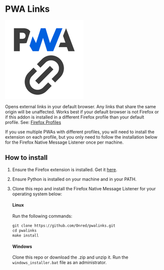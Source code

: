# PWA Links
![PWA Links Icon](extension/icons/pwalinks.png "PWA Links")

Opens external links in your default browser. Any links that share the same origin will be unaffected. Works best if your default browser is not Firefox or if this addon is installed in a different Firefox profile than your default profile. See: [Firefox Profiles](http://mzl.la/1BAQULj)

If you use multiple PWAs with different profiles, you will need to install the extension on each profile, but you only need to follow the installation below for the Firefox Native Message Listener once per machine.

## How to install
1. Ensure the Firefox extension is installed. Get it [here](https://addons.mozilla.org/firefox/addon/pwa-links).
2. Ensure Python is installed on your machine and in your PATH.
3. Clone this repo and install the Firefox Native Message Listener for your operating system below:

   #### Linux
   Run the following commands:
   ```
   git clone https://github.com/Onred/pwalinks.git
   cd pwalinks
   make install
   ```

   #### Windows
   Clone this repo or download the .zip and unzip it. Run the `windows_installer.bat` file as an administrator.